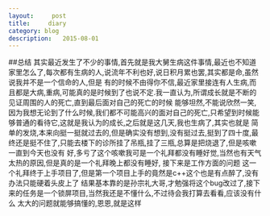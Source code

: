 ```yaml
---
layout:     post
title:     diary
category: blog
description:   2015-08-01
---
```

##总结
其实最近发生了不少的事情,首先就是我大舅生病这件事情,最近也不知道家里怎么了,每次都有生病的人,说流年不利也好,说日积月累也罢,其实都是命,虽然说我并不是一个信命的人,但是
有的时候不由得你不信,最近家里接连有人生病,而且都是大病,重病,可能真的是时候到了也说不定.我一直认为,所谓成长就是不断的见证周围的人的死亡,直到最后面对自己的死亡的时候
能够坦然,不能说欣然一笑,因为我想无论到了什么时候,我们都不可能高兴的面对自己的死亡,只希望到时候能够普通的看待它,这就是我认为的成长,之后就是这几天,我也生病了,其实也就是
简单的发烧,本来向挺一挺就过去的,但是确实没有想到,没有挺过去,挺到了四十度,最终还是挺不住了,只能去楼下的诊所挂了吊瓶,挂了三瓶,总算是把烧退了,但是咳嗽一直到今天也没有
好,多亏了这个咳嗽我可是一个礼拜都没有睡好觉,当然也有天气太热的原因,但是真的是一个礼拜晚上都没有睡好,
接下来是工作方面的问题 这一个礼拜终于上手项目了,但是第一个项目上手的竟然是c++这个也是有点醉了,没有办法只能硬着头皮上了
结果基本靠的是孙宗礼大哥,才勉强将这个bug改过了,接下来的任务是一个锁屏项目,当然我还是不懂什么,不过待会我打算去看看,应该没有什么
太大的问题就能够搞懂的,恩恩,就是这样